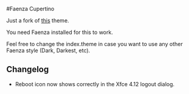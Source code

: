 #Faenza Cupertino

Just a fork of [this](https://www.gnome-look.org/content/show.php/Faenza-Cupertino?content=129008) theme.

You need Faenza installed for this to work.

Feel free to change the index.theme in case you want to use any other
Faenza style (Dark, Darkest, etc).

Changelog
---------
* Reboot icon now shows correctly in the Xfce 4.12 logout dialog.
